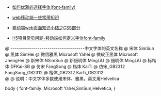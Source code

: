 

- [如何优雅的选择字体(font-family)](https://segmentfault.com/a/1190000006110417)


- [web移动端一些常用知识](http://www.cnblogs.com/alantao/p/5661213.html)
- [移动端web页面知识小结之CSS部分](http://blog.csdn.net/aiolos1111/article/details/51769216)


- [H5项目常见问题-移动端如何定义字体font-family](http://www.bcty365.com/content-142-5162-1.html)

@ --------------------------------------中文字体的英文名称 
@ 宋体      SimSun 
@ 黑体      SimHei 
@ 微信雅黑   Microsoft Yahei 
@ 微软正黑体 Microsoft JhengHei 
@ 新宋体    NSimSun 
@ 新细明体  MingLiU 
@ 细明体    MingLiU 
@ 标楷体    DFKai-SB 
@ 仿宋     FangSong 
@ 楷体     KaiTi 
@ 仿宋_GB2312  FangSong_GB2312 
@ 楷体_GB2312  KaiTi_GB2312   
@ 
@ 说明：中文字体多数使用宋体、雅黑，英文用Helvetica 
  
body { font-family: Microsoft Yahei,SimSun,Helvetica; }

